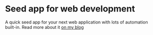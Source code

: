 Seed app for web development
============================

A quick seed app for your next web application with lots of automation built-in. Read more about it [on my blog](http://doppnet.com/2013/11/automate-all-the-javascript-things-1/)